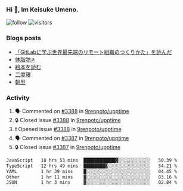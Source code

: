 ### Hi 👋, Im Keisuke Umeno.

<!--
**9renpoto/9renpoto** is a ✨ _special_ ✨ repository because its `README.md` (this file) appears on your GitHub profile.

Here are some ideas to get you started:

- 🔭 I’m currently working on ...
- 🌱 I’m currently learning ...
- 👯 I’m looking to collaborate on ...
- 🤔 I’m looking for help with ...
- 💬 Ask me about ...
- 📫 How to reach me: ...
- 😄 Pronouns: ...
- ⚡ Fun fact: ...
-->

![follow](https://img.shields.io/github/followers/9renpoto?label=Follow&style=social)
![visitors](https://komarev.com/ghpvc/?username=9renpoto&label=Profile%20views&color=0e75b6&style=flat)

### Blogs posts

<!-- BLOG-POST-LIST:START -->
- [「GitLabに学ぶ世界最先端のリモート組織のつくりかた」を読んだ](https://9renpoto.win/entry/2024/09/10/remote_organization)
- [体脂肪↗](https://9renpoto.win/entry/2024/08/12/gaining_fat)
- [絵本を読む](https://9renpoto.win/entry/2024/07/26/picture_book)
- [二度寝](https://9renpoto.win/entry/2024/07/18/going_back_to_sleep)
- [朝型](https://9renpoto.win/entry/2024/05/29/im-an-early)
<!-- BLOG-POST-LIST:END -->

### Activity

<!--START_SECTION:activity-->
1. 🗣 Commented on [#3388](https://github.com/9renpoto/upptime/issues/3388#issuecomment-2384873252) in [9renpoto/upptime](https://github.com/9renpoto/upptime)
2. 🔒 Closed issue [#3388](https://github.com/9renpoto/upptime/issues/3388) in [9renpoto/upptime](https://github.com/9renpoto/upptime)
3. ❗ Opened issue [#3388](https://github.com/9renpoto/upptime/issues/3388) in [9renpoto/upptime](https://github.com/9renpoto/upptime)
4. 🗣 Commented on [#3387](https://github.com/9renpoto/upptime/issues/3387#issuecomment-2384840727) in [9renpoto/upptime](https://github.com/9renpoto/upptime)
5. 🔒 Closed issue [#3387](https://github.com/9renpoto/upptime/issues/3387) in [9renpoto/upptime](https://github.com/9renpoto/upptime)
<!--END_SECTION:activity-->

<!--START_SECTION:waka-->

```txt
JavaScript   18 hrs 53 mins  ████████████▓░░░░░░░░░░░░   50.39 %
TypeScript   12 hrs 49 mins  ████████▓░░░░░░░░░░░░░░░░   34.21 %
YAML         1 hr 39 mins    █░░░░░░░░░░░░░░░░░░░░░░░░   04.45 %
Other        1 hr 11 mins    ▓░░░░░░░░░░░░░░░░░░░░░░░░   03.16 %
JSON         1 hr 3 mins     ▓░░░░░░░░░░░░░░░░░░░░░░░░   02.84 %
```

<!--END_SECTION:waka-->
